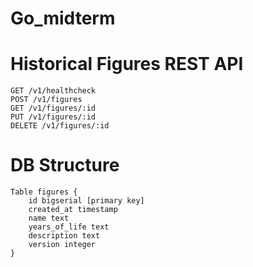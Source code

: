 # Go_midterm

# Historical Figures REST API
```
GET /v1/healthcheck
POST /v1/figures
GET /v1/figures/:id
PUT /v1/figures/:id
DELETE /v1/figures/:id
```
# DB Structure
```
Table figures {
    id bigserial [primary key]
    created_at timestamp
    name text
    years_of_life text
    description text
    version integer
}
```
